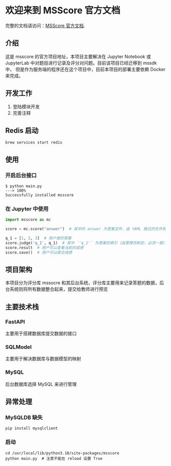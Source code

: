 # 欢迎来到 MSScore 官方文档

完整的文档请访问：[MSScore 官方文档](https://msscore.readthedocs.io/).

## 介绍

这是 msscore 的官方项目地址，本项目主要解决在 Jupyter Notebook 或 JupyterLab 中对题目进行记录及评分对问题。目前该项目已经迁移到 mssdk 中，
但是作为服务端的程序还在这个项目中，目前本项目的部署主要依赖 Docker 来完成。

## 开发工作

1. 登陆模块开发
2. 完善注释

## Redis 启动

```console
brew services start redis
```

## 使用

### 开启后台接口

<div class="termy">

```console
$ python main.py
---> 100%
Successfully installed msscore
```
</div>

### 在 Jupyter 中使用

```python
import msscore as mc

score = mc.score("answer")  # 其中的 answer 为答案文件，由 YAML 格式的文件构成

q_1 = [1, 2, 3]  # 用户做的答案
score.judge('q_1', q_1)  # 其中 `'q_1'` 为答案的索引（由管理员制定，必须一致），`q_1` 变量为答案，可以定义不同的变量名
score.result  # 用户可以查看当前的成绩
score.save()  # 用户可以提交成绩
```

## 项目架构

本项目分为评分库 mssocre 和其后台系统，评分库主要用来记录答题的数据，后台系统则将所有数据整合起来，提交给教师进行预览

## 主要技术栈

### FastAPI

主要用于搭建数据库提交数据的接口

### SQLModel

主要用于解决数据库与数据模型的映射

### MySQL

后台数据库选择 MySQL 来进行管理

## 异常处理

### MySQLDB 缺失

```console
pip install mysqlclient
```

### 启动

```console
cd /usr/local/lib/python3.10/site-packages/msscore
python main.py  # 注意不能在 reload 设置 True
```